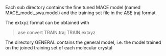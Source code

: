 Each sub directory contains the fine tuned MACE model (named MACE_model_swa.model)
and the training set file in the ASE traj format.

The extxyz format can be obtained with

> ase convert TRAIN.traj TRAIN.extxyz

The directory GENERAL contains the general model, i.e. the model trained on the joined training set of each molecular crystal
